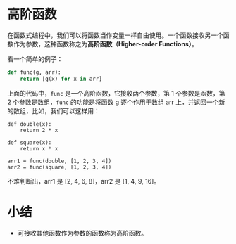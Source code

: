 # 高阶函数

在函数式编程中，我们可以将函数当作变量一样自由使用。一个函数接收另一个函数作为参数，这种函数称之为**高阶函数（Higher-order Functions）**。

看一个简单的例子：

```python
def func(g, arr):
    return [g(x) for x in arr]
```

上面的代码中，`func` 是一个高阶函数，它接收两个参数，第 1 个参数是函数，第 2 个参数是数组，`func` 的功能是将函数 g 逐个作用于数组 arr 上，并返回一个新的数组，比如，我们可以这样用：

```
def double(x):
    return 2 * x

def square(x):
    return x * x

arr1 = func(double, [1, 2, 3, 4])
arr2 = func(square, [1, 2, 3, 4])
```

不难判断出，arr1 是 [2, 4, 6, 8]，arr2 是 [1, 4, 9, 16]。

# 小结

- 可接收其他函数作为参数的函数称为高阶函数。


